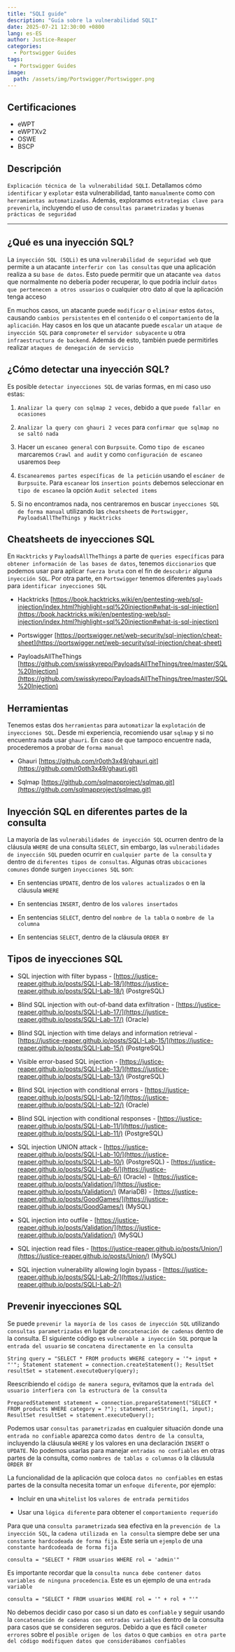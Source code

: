 ```yaml
---
title: "SQLI guide"
description: "Guía sobre la vulnerabilidad SQLI"
date: 2025-07-21 12:30:00 +0800
lang: es-ES
author: Justice-Reaper
categories:
  - Portswigger Guides
tags:
  - Portswigger Guides 
image:
  path: /assets/img/Portswigger/Portswigger.png
---
```


## Certificaciones

- eWPT
- eWPTXv2
- OSWE
- BSCP
  
## Descripción

`Explicación técnica de la vulnerabilidad SQLI`. Detallamos cómo `identificar` y `explotar` esta vulnerabilidad, tanto `manualmente` como con `herramientas automatizadas`. Además, exploramos `estrategias clave para prevenirla`, incluyendo el uso de `consultas parametrizadas` y `buenas prácticas de seguridad`

---

## ¿Qué es una inyección SQL?

La `inyección SQL (SQLi)` es una `vulnerabilidad de seguridad web` que permite a un atacante `interferir con las consultas` que una aplicación realiza a su `base de datos`. Esto puede permitir que un atacante `vea datos` que normalmente no debería poder recuperar, lo que podría incluir `datos que pertenecen a otros usuarios` o cualquier otro dato al que la aplicación tenga acceso

En muchos casos, un atacante puede `modificar` o `eliminar` estos `datos`, causando `cambios persistentes` en el `contenido` o el `comportamiento` de la `aplicación`. Hay casos en los que un atacante puede `escalar` un `ataque de inyección SQL` para `comprometer` el `servidor subyacente` u otra `infraestructura de backend`. Además de esto, también puede permitirles realizar `ataques de denegación de servicio`

## ¿Cómo detectar una inyección SQL?

Es posible `detectar inyecciones SQL` de varias formas, en mi caso uso estas:

1. `Analizar la query con sqlmap 2 veces`, debido a que `puede fallar en ocasiones `

2. `Analizar la query con ghauri 2 veces` para `confirmar que sqlmap no se saltó nada`

3. Hacer un `escaneo general` con `Burpsuite`. Como `tipo de escaneo` marcaremos `Crawl and audit` y como `configuración de escaneo` usaremos `Deep`

4. `Escanearemos partes específicas de la petición` usando el `escáner de Burpsuite`. Para `escanear` los `insertion points` debemos seleccionar en `tipo de escaneo` la opción `Audit selected items`

5. Si no encontramos nada, nos centraremos en buscar `inyecciones SQL de forma manual` utilizando las `cheatsheets` de `Portswigger, PayloadsAllTheThings y Hacktricks`

## Cheatsheets de inyecciones SQL

En `Hacktricks` y `PayloadsAllTheThings` a parte de `queries específicas` para `obtener información de las bases de datos`, tenemos `diccionarios` que podemos usar para aplicar `fuerza bruta` con el fin de `descubrir` alguna `inyección SQL`. Por otra parte, en `Portswigger` tenemos diferentes `payloads` para `identificar inyecciones SQL`

- Hacktricks [https://book.hacktricks.wiki/en/pentesting-web/sql-injection/index.html?highlight=sql%20injection#what-is-sql-injection](https://book.hacktricks.wiki/en/pentesting-web/sql-injection/index.html?highlight=sql%20injection#what-is-sql-injection)

- Portswigger [https://portswigger.net/web-security/sql-injection/cheat-sheet](https://portswigger.net/web-security/sql-injection/cheat-sheet)

- PayloadsAllTheThings [https://github.com/swisskyrepo/PayloadsAllTheThings/tree/master/SQL%20Injection](https://github.com/swisskyrepo/PayloadsAllTheThings/tree/master/SQL%20Injection)

## Herramientas

Tenemos estas dos `herramientas` para `automatizar` la `explotación` de `inyecciones SQL`. Desde mi experiencia, recomiendo usar `sqlmap` y si no encuentra nada usar `ghauri`. En caso de que tampoco encuentre nada, procederemos a probar de `forma manual `

- Ghauri [https://github.com/r0oth3x49/ghauri.git](https://github.com/r0oth3x49/ghauri.git)

- Sqlmap [https://github.com/sqlmapproject/sqlmap.git](https://github.com/sqlmapproject/sqlmap.git)

## Inyección SQL en diferentes partes de la consulta

La mayoría de las `vulnerabilidades de inyección SQL` ocurren dentro de la cláusula `WHERE` de una consulta `SELECT`, sin embargo, las `vulnerabilidades de inyección SQL` pueden ocurrir en `cualquier parte de la consulta` y dentro de `diferentes tipos de consultas`. Algunas otras `ubicaciones comunes` donde surgen `inyecciones SQL` son:

- En sentencias `UPDATE`, dentro de los `valores actualizados` o en la cláusula `WHERE`
  
- En sentencias `INSERT`, dentro de los `valores insertados`
  
- En sentencias `SELECT`, dentro del `nombre de la tabla` o `nombre de la columna`
  
- En sentencias `SELECT`, dentro de la cláusula `ORDER BY`

## Tipos de inyecciones SQL

- SQL injection with filter bypass - [https://justice-reaper.github.io/posts/SQLI-Lab-18/](https://justice-reaper.github.io/posts/SQLI-Lab-18/) (PostgreSQL)

- Blind SQL injection with out-of-band data exfiltration - [https://justice-reaper.github.io/posts/SQLI-Lab-17/](https://justice-reaper.github.io/posts/SQLI-Lab-17/) (Oracle)

- Blind SQL injection with time delays and information retrieval - [https://justice-reaper.github.io/posts/SQLI-Lab-15/](https://justice-reaper.github.io/posts/SQLI-Lab-15/) (PostgreSQL)

- Visible error-based SQL injection - [https://justice-reaper.github.io/posts/SQLI-Lab-13/](https://justice-reaper.github.io/posts/SQLI-Lab-13/) (PostgreSQL)

- Blind SQL injection with conditional errors - [https://justice-reaper.github.io/posts/SQLI-Lab-12/](https://justice-reaper.github.io/posts/SQLI-Lab-12/) (Oracle)

- Blind SQL injection with conditional responses - [https://justice-reaper.github.io/posts/SQLI-Lab-11/](https://justice-reaper.github.io/posts/SQLI-Lab-11/) (PostgreSQL)

- SQL injection UNION attack - [https://justice-reaper.github.io/posts/SQLI-Lab-10/](https://justice-reaper.github.io/posts/SQLI-Lab-10/) (PostgreSQL) - [https://justice-reaper.github.io/posts/SQLI-Lab-6/](https://justice-reaper.github.io/posts/SQLI-Lab-6/) (Oracle) - [https://justice-reaper.github.io/posts/Validation/](https://justice-reaper.github.io/posts/Validation/) (MariaDB) - [https://justice-reaper.github.io/posts/GoodGames/](https://justice-reaper.github.io/posts/GoodGames/) (MySQL)

- SQL injection into outfile - [https://justice-reaper.github.io/posts/Validation/](https://justice-reaper.github.io/posts/Validation/) (MySQL)

- SQL injection read files - [https://justice-reaper.github.io/posts/Union/](https://justice-reaper.github.io/posts/Union/) (MySQL)

- SQL injection vulnerability allowing login bypass - [https://justice-reaper.github.io/posts/SQLI-Lab-2/](https://justice-reaper.github.io/posts/SQLI-Lab-2/)

## Prevenir inyecciones SQL

Se puede `prevenir la mayoría de los casos de inyección SQL` utilizando `consultas parametrizadas` en lugar de `concatenación de cadenas` dentro de la consulta. El siguiente código es `vulnerable a inyección SQL` porque la `entrada del usuario` se `concatena directamente en la consulta`

```
String query = "SELECT * FROM products WHERE category = '"+ input + "'"; Statement statement = connection.createStatement(); ResultSet resultSet = statement.executeQuery(query);
```

Reescribiendo el `código de manera segura`, evitamos que la `entrada del usuario interfiera con la estructura de la consulta`

```
PreparedStatement statement = connection.prepareStatement("SELECT * FROM products WHERE category = ?"); statement.setString(1, input); ResultSet resultSet = statement.executeQuery();
```

Podemos usar `consultas parametrizadas` en cualquier situación donde una `entrada no confiable` aparezca como `datos dentro de la consulta`, incluyendo la cláusula `WHERE` y los valores en una declaración `INSERT` o `UPDATE`. No podemos usarlas para manejar `entradas no confiables` en otras partes de la consulta, como `nombres de tablas o columnas` o la cláusula `ORDER BY`

La funcionalidad de la aplicación que coloca `datos no confiables` en estas partes de la consulta necesita tomar un `enfoque diferente`, por ejemplo:

- Incluir en una `whitelist` los `valores de entrada permitidos`
  
- Usar una `lógica diferente` para obtener el `comportamiento requerido`

Para que una `consulta parametrizada` sea efectiva en la `prevención de la inyección SQL`, la `cadena utilizada en la consulta` siempre debe ser una `constante hardcodeada de forma fija`. Este sería un `ejemplo` de una `constante hardcodeada de forma fija`

```
consulta = "SELECT * FROM usuarios WHERE rol = 'admin'"
```

Es importante recordar que la `consulta nunca debe contener datos variables de ninguna procedencia`. Este es un ejemplo de una `entrada variable`

```
consulta = "SELECT * FROM usuarios WHERE rol = '" + rol + "'"
```

No debemos decidir caso por caso si un dato es `confiable` y seguir usando la `concatenación de cadenas con entradas variables` dentro de la consulta para casos que se consideren seguros. Debido a que es fácil `cometer errores` sobre el `posible origen de los datos` o que `cambios en otra parte del código modifiquen datos que considerábamos confiables`
